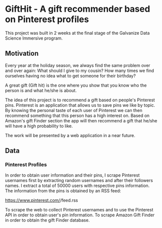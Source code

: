 # GiftHit - A gift recommender based on Pinterest profiles

This project was built in 2 weeks at the final stage of the Galvanize Data Science Immersive program.

## Motivation

Every year at the holiday season, we always find the same problem over and over again: What should I give to my cousin? How many times we find ourselves having no idea what to get someone for their birthday?

A great gift (Gift hit) is the one where you show that you know who the person is and what he/she is about.

The idea of this project is to recommend a gift based on people's Pinterest pins. Pinterest is an application that allows us to save pins we like by topic.
By knowing the personal taste of each user of Pinterest we can then recommend something that this person has a high interest on. Based on Amazon's gift Finder section the app will then recommend a gift that he/she will have a high probability to like.

The work will be presented by a web application in a near future.

## Data

### Pinterest Profiles

In order to obtain user information and their pins, I scrape Pinterest usernames first by extracting random usernames and after their followers names. I extract a total of 50000 users with respective pins information.
The information from the pins is obtained by an RSS feed:

https://www.pinterest.com/<username>/feed.rss

To scrape the web to collect Pinterest usernames and to use the Pinterest API in order to obtain user's pin information. To scrape Amazon Gift Finder in order to obtain the gift Finder database.
